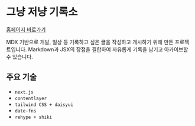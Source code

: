 # 그냥 저냥 기록소

[홈페이지 바로가기](https://just-archive.vercel.app/)

MDX 기반으로 개발, 일상 등 기록하고 싶은 글을 작성하고 개시하기 위해 만든 프로젝트입니다.
Markdown과 JSX의 장점을 결합하여 자유롭게 기록을 남기고 아카이브할 수 있습니다.

## 주요 기술

- `next.js`
- `contentlayer`
- `tailwind CSS + daisyui`
- `date-fns`
- `rehype + shiki`

